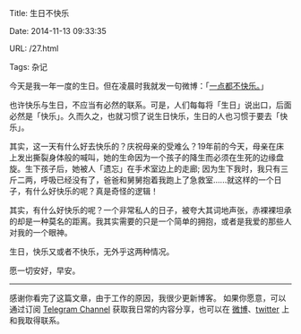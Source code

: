 Title: 生日不快乐

Date: 2014-11-13 09:33:35

URL: /27.html

Tags: 杂记

今天是我一年一度的生日。但在凌晨时我就发一句微博：「[一点都不快乐。](http://weibo.com/1706725757/BvZntkqAx?from=page_1005051706725757_profile&amp;wvr=6&amp;mod=weibotime&amp;type=comment)」

也许快乐与生日，不应当有必然的联系。可是，人们每每将「生日」说出口，后面必然是「快乐」。久而久之，也就习惯了说生日快乐，生日的人也习惯于要去「快乐」。

其实，这一天有什么好去快乐的？庆祝母亲的受难么？19年前的今天，母亲在床上发出撕裂身体般的喊叫，她的生命因为一个孩子的降生而必须在生死的边缘盘旋。生下孩子后，她被人「遗忘」在手术室边上的走廊; 因为生下我时，我只有三斤二两，呼吸已经没有了，爸爸和舅舅抱着我跑上了急救室......就这样的一个日子，有什么好快乐的呢？真是奇怪的逻辑！

其实，有什么好快乐的呢？一个非常私人的日子，被夸大其词地声张，赤裸裸坦承的却是一种莫名的距离。我其实需要的只是一个简单的拥抱，或者是我爱的那些人对我的一个眼神。

生日，快乐又或者不快乐，无外乎这两种情况。

愿一切安好，早安。

---
感谢你看完了这篇文章，由于工作的原因，我很少更新博客。
如果你愿意，可以通过订阅 [Telegram Channel](https://t.me/ericectalk) 获取我日常的内容分享，也可以在 [微博](https://weibo.com/719951113)、[twitter](https://twitter.com/ericecchou) 上和我取得联系。
